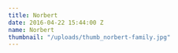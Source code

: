 ```yaml
---
title: Norbert
date: 2016-04-22 15:44:00 Z
name: Norbert
thumbnail: "/uploads/thumb_norbert-family.jpg"
---
```


